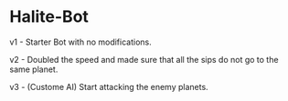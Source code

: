 # Halite-Bot

v1 - Starter Bot with no modifications.

v2 - Doubled the speed and made sure that all the sips do not go to the same planet.

v3 - (Custome AI) Start attacking the enemy planets.
